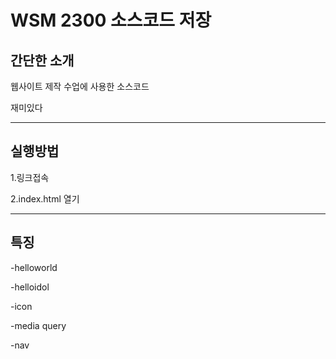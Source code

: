 # WSM 2300 소스코드 저장
## 간단한 소개
웹사이트 제작 수업에 사용한 소스코드

재미있다

---

## 실행방법
1.링크접속

2.index.html 열기

---
## 특징
-helloworld

-helloidol

-icon

-media query

-nav